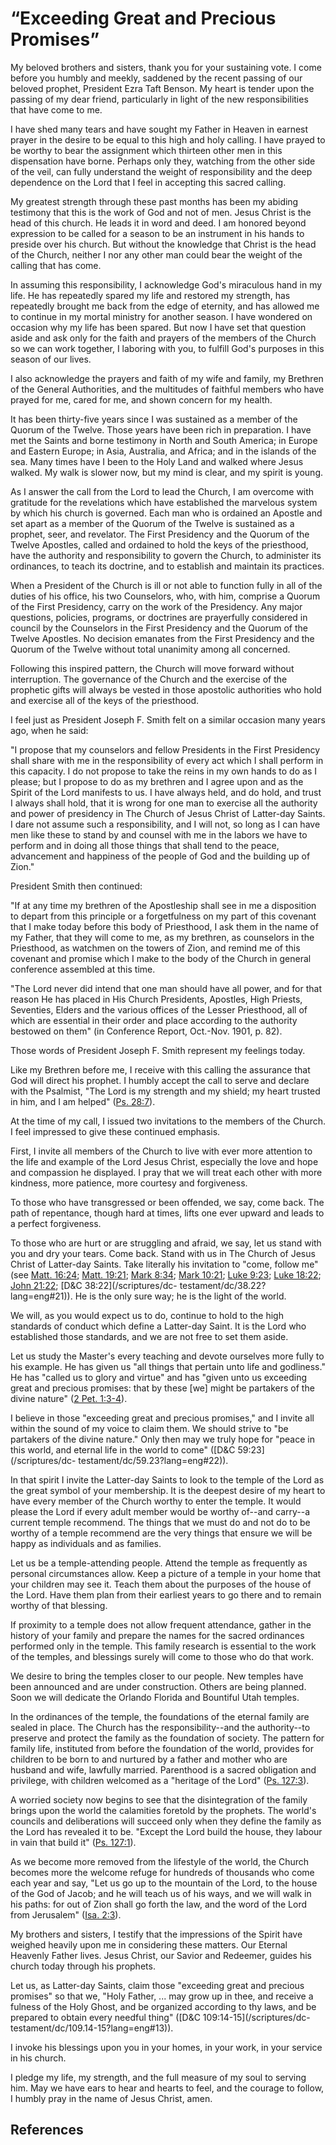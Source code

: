 # “Exceeding Great and Precious Promises”

My beloved brothers and sisters, thank you for your sustaining vote. I come
before you humbly and meekly, saddened by the recent passing of our beloved
prophet, President Ezra Taft Benson. My heart is tender upon the passing of my
dear friend, particularly in light of the new responsibilities that have come
to me.

I have shed many tears and have sought my Father in Heaven in earnest prayer
in the desire to be equal to this high and holy calling. I have prayed to be
worthy to bear the assignment which thirteen other men in this dispensation
have borne. Perhaps only they, watching from the other side of the veil, can
fully understand the weight of responsibility and the deep dependence on the
Lord that I feel in accepting this sacred calling.

My greatest strength through these past months has been my abiding testimony
that this is the work of God and not of men. Jesus Christ is the head of this
church. He leads it in word and deed. I am honored beyond expression to be
called for a season to be an instrument in his hands to preside over his
church. But without the knowledge that Christ is the head of the Church,
neither I nor any other man could bear the weight of the calling that has
come.

In assuming this responsibility, I acknowledge God's miraculous hand in my
life. He has repeatedly spared my life and restored my strength, has
repeatedly brought me back from the edge of eternity, and has allowed me to
continue in my mortal ministry for another season. I have wondered on occasion
why my life has been spared. But now I have set that question aside and ask
only for the faith and prayers of the members of the Church so we can work
together, I laboring with you, to fulfill God's purposes in this season of our
lives.

I also acknowledge the prayers and faith of my wife and family, my Brethren of
the General Authorities, and the multitudes of faithful members who have
prayed for me, cared for me, and shown concern for my health.

It has been thirty-five years since I was sustained as a member of the Quorum
of the Twelve. Those years have been rich in preparation. I have met the
Saints and borne testimony in North and South America; in Europe and Eastern
Europe; in Asia, Australia, and Africa; and in the islands of the sea. Many
times have I been to the Holy Land and walked where Jesus walked. My walk is
slower now, but my mind is clear, and my spirit is young.

As I answer the call from the Lord to lead the Church, I am overcome with
gratitude for the revelations which have established the marvelous system by
which his church is governed. Each man who is ordained an Apostle and set
apart as a member of the Quorum of the Twelve is sustained as a prophet, seer,
and revelator. The First Presidency and the Quorum of the Twelve Apostles,
called and ordained to hold the keys of the priesthood, have the authority and
responsibility to govern the Church, to administer its ordinances, to teach
its doctrine, and to establish and maintain its practices.

When a President of the Church is ill or not able to function fully in all of
the duties of his office, his two Counselors, who, with him, comprise a Quorum
of the First Presidency, carry on the work of the Presidency. Any major
questions, policies, programs, or doctrines are prayerfully considered in
council by the Counselors in the First Presidency and the Quorum of the Twelve
Apostles. No decision emanates from the First Presidency and the Quorum of the
Twelve without total unanimity among all concerned.

Following this inspired pattern, the Church will move forward without
interruption. The governance of the Church and the exercise of the prophetic
gifts will always be vested in those apostolic authorities who hold and
exercise all of the keys of the priesthood.

I feel just as President Joseph F. Smith felt on a similar occasion many years
ago, when he said:

"I propose that my counselors and fellow Presidents in the First Presidency
shall share with me in the responsibility of every act which I shall perform
in this capacity. I do not propose to take the reins in my own hands to do as
I please; but I propose to do as my brethren and I agree upon and as the
Spirit of the Lord manifests to us. I have always held, and do hold, and trust
I always shall hold, that it is wrong for one man to exercise all the
authority and power of presidency in The Church of Jesus Christ of Latter-day
Saints. I dare not assume such a responsibility, and I will not, so long as I
can have men like these to stand by and counsel with me in the labors we have
to perform and in doing all those things that shall tend to the peace,
advancement and happiness of the people of God and the building up of Zion."

President Smith then continued:

"If at any time my brethren of the Apostleship shall see in me a disposition
to depart from this principle or a forgetfulness on my part of this covenant
that I make today before this body of Priesthood, I ask them in the name of my
Father, that they will come to me, as my brethren, as counselors in the
Priesthood, as watchmen on the towers of Zion, and remind me of this covenant
and promise which I make to the body of the Church in general conference
assembled at this time.

"The Lord never did intend that one man should have all power, and for that
reason He has placed in His Church Presidents, Apostles, High Priests,
Seventies, Elders and the various offices of the Lesser Priesthood, all of
which are essential in their order and place according to the authority
bestowed on them" (in Conference Report, Oct.-Nov. 1901, p. 82).

Those words of President Joseph F. Smith represent my feelings today.

Like my Brethren before me, I receive with this calling the assurance that God
will direct his prophet. I humbly accept the call to serve and declare with
the Psalmist, "The Lord is my strength and my shield; my heart trusted in him,
and I am helped" ([Ps. 28:7](/scriptures/ot/ps/28.7?lang=eng#6)).

At the time of my call, I issued two invitations to the members of the Church.
I feel impressed to give these continued emphasis.

First, I invite all members of the Church to live with ever more attention to
the life and example of the Lord Jesus Christ, especially the love and hope
and compassion he displayed. I pray that we will treat each other with more
kindness, more patience, more courtesy and forgiveness.

To those who have transgressed or been offended, we say, come back. The path
of repentance, though hard at times, lifts one ever upward and leads to a
perfect forgiveness.

To those who are hurt or are struggling and afraid, we say, let us stand with
you and dry your tears. Come back. Stand with us in The Church of Jesus Christ
of Latter-day Saints. Take literally his invitation to "come, follow me" (see
[Matt. 16:24](/scriptures/nt/matt/16.24?lang=eng#23); [Matt.
19:21](/scriptures/nt/matt/19.21?lang=eng#20); [Mark
8:34](/scriptures/nt/mark/8.34?lang=eng#33); [Mark
10:21](/scriptures/nt/mark/10.21?lang=eng#20); [Luke
9:23](/scriptures/nt/luke/9.23?lang=eng#22); [Luke
18:22](/scriptures/nt/luke/18.22?lang=eng#21); [John
21:22](/scriptures/nt/john/21.22?lang=eng#21); [D&amp;C 38:22](/scriptures/dc-
testament/dc/38.22?lang=eng#21)). He is the only sure way; he is the light of
the world.

We will, as you would expect us to do, continue to hold to the high standards
of conduct which define a Latter-day Saint. It is the Lord who established
those standards, and we are not free to set them aside.

Let us study the Master's every teaching and devote ourselves more fully to
his example. He has given us "all things that pertain unto life and
godliness." He has "called us to glory and virtue" and has "given unto us
exceeding great and precious promises: that by these [we] might be partakers
of the divine nature" ([2 Pet. 1:3-4](/scriptures/nt/2-pet/1.3-4?lang=eng#2)).

I believe in those "exceeding great and precious promises," and I invite all
within the sound of my voice to claim them. We should strive to "be partakers
of the divine nature." Only then may we truly hope for "peace in this world,
and eternal life in the world to come" ([D&amp;C 59:23](/scriptures/dc-
testament/dc/59.23?lang=eng#22)).

In that spirit I invite the Latter-day Saints to look to the temple of the
Lord as the great symbol of your membership. It is the deepest desire of my
heart to have every member of the Church worthy to enter the temple. It would
please the Lord if every adult member would be worthy of--and carry--a current
temple recommend. The things that we must do and not do to be worthy of a
temple recommend are the very things that ensure we will be happy as
individuals and as families.

Let us be a temple-attending people. Attend the temple as frequently as
personal circumstances allow. Keep a picture of a temple in your home that
your children may see it. Teach them about the purposes of the house of the
Lord. Have them plan from their earliest years to go there and to remain
worthy of that blessing.

If proximity to a temple does not allow frequent attendance, gather in the
history of your family and prepare the names for the sacred ordinances
performed only in the temple. This family research is essential to the work of
the temples, and blessings surely will come to those who do that work.

We desire to bring the temples closer to our people. New temples have been
announced and are under construction. Others are being planned. Soon we will
dedicate the Orlando Florida and Bountiful Utah temples.

In the ordinances of the temple, the foundations of the eternal family are
sealed in place. The Church has the responsibility--and the authority--to
preserve and protect the family as the foundation of society. The pattern for
family life, instituted from before the foundation of the world, provides for
children to be born to and nurtured by a father and mother who are husband and
wife, lawfully married. Parenthood is a sacred obligation and privilege, with
children welcomed as a "heritage of the Lord" ([Ps.
127:3](/scriptures/ot/ps/127.3?lang=eng#2)).

A worried society now begins to see that the disintegration of the family
brings upon the world the calamities foretold by the prophets. The world's
councils and deliberations will succeed only when they define the family as
the Lord has revealed it to be. "Except the Lord build the house, they labour
in vain that build it" ([Ps. 127:1](/scriptures/ot/ps/127.1?lang=eng#0)).

As we become more removed from the lifestyle of the world, the Church becomes
more the welcome refuge for hundreds of thousands who come each year and say,
"Let us go up to the mountain of the Lord, to the house of the God of Jacob;
and he will teach us of his ways, and we will walk in his paths: for out of
Zion shall go forth the law, and the word of the Lord from Jerusalem" ([Isa.
2:3](/scriptures/ot/isa/2.3?lang=eng#2)).

My brothers and sisters, I testify that the impressions of the Spirit have
weighed heavily upon me in considering these matters. Our Eternal Heavenly
Father lives. Jesus Christ, our Savior and Redeemer, guides his church today
through his prophets.

Let us, as Latter-day Saints, claim those "exceeding great and precious
promises" so that we, "Holy Father, ... may grow up in thee, and receive a
fulness of the Holy Ghost, and be organized according to thy laws, and be
prepared to obtain every needful thing" ([D&amp;C 109:14-15](/scriptures/dc-
testament/dc/109.14-15?lang=eng#13)).

I invoke his blessings upon you in your homes, in your work, in your service
in his church.

I pledge my life, my strength, and the full measure of my soul to serving him.
May we have ears to hear and hearts to feel, and the courage to follow, I
humbly pray in the name of Jesus Christ, amen.

## References

